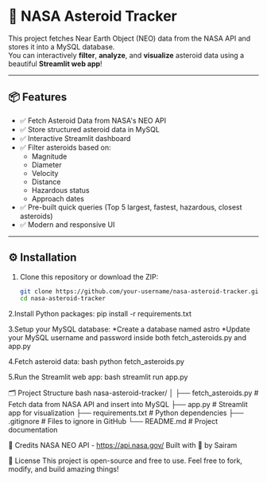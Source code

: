# 🚀 NASA Asteroid Tracker

This project fetches Near Earth Object (NEO) data from the NASA API and stores it into a MySQL database.  
You can interactively **filter**, **analyze**, and **visualize** asteroid data using a beautiful **Streamlit web app**!

---

## 📦 Features

- ✅ Fetch Asteroid Data from NASA's NEO API
- ✅ Store structured asteroid data in MySQL
- ✅ Interactive Streamlit dashboard
- ✅ Filter asteroids based on:
  - Magnitude
  - Diameter
  - Velocity
  - Distance
  - Hazardous status
  - Approach dates
- ✅ Pre-built quick queries (Top 5 largest, fastest, hazardous, closest asteroids)
- ✅ Modern and responsive UI

---

## ⚙️ Installation

1. Clone this repository or download the ZIP:
   ```bash
   git clone https://github.com/your-username/nasa-asteroid-tracker.git
   cd nasa-asteroid-tracker
2.Install Python packages:
pip install -r requirements.txt

3.Setup your MySQL database:
*Create a database named astro
*Update your MySQL username and password inside both fetch_asteroids.py and app.py

4.Fetch asteroid data:
bash
python fetch_asteroids.py

5.Run the Streamlit web app:
bash
streamlit run app.py

🗂 Project Structure
bash
nasa-asteroid-tracker/
│
├── fetch_asteroids.py   # Fetch data from NASA API and insert into MySQL
├── app.py               # Streamlit app for visualization
├── requirements.txt     # Python dependencies
├── .gitignore           # Files to ignore in GitHub
└── README.md            # Project documentation

🚀 Credits
NASA NEO API - https://api.nasa.gov/
Built with 💖 by Sairam

📜 License
This project is open-source and free to use.
Feel free to fork, modify, and build amazing things!

